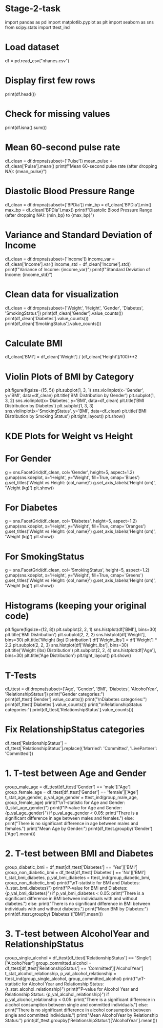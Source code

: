 # Stage-2-task
import pandas as pd
import matplotlib.pyplot as plt
import seaborn as sns
from scipy.stats import ttest_ind

# Load dataset
df = pd.read_csv("nhanes.csv")

# Display first few rows
print(df.head())

# Check for missing values
print(df.isna().sum())

# Mean 60-second pulse rate
df_clean = df.dropna(subset=['Pulse'])
mean_pulse = df_clean['Pulse'].mean()
print(f"Mean 60-second pulse rate (after dropping NA): {mean_pulse}")

# Diastolic Blood Pressure Range
df_clean = df.dropna(subset=['BPDia'])
min_bp = df_clean['BPDia'].min()
max_bp = df_clean['BPDia'].max()
print(f"Diastolic Blood Pressure Range (after dropping NA): {min_bp} to {max_bp}")

# Variance and Standard Deviation of Income
df_clean = df.dropna(subset=['Income'])
income_var = df_clean['Income'].var()
income_std = df_clean['Income'].std()
print(f"Variance of Income: {income_var}")
print(f"Standard Deviation of Income: {income_std}")

# Clean data for visualization
df_clean = df.dropna(subset=['Weight', 'Height', 'Gender', 'Diabetes', 'SmokingStatus'])
print(df_clean['Gender'].value_counts())
print(df_clean['Diabetes'].value_counts())
print(df_clean['SmokingStatus'].value_counts())

# Calculate BMI
df_clean['BMI'] = df_clean['Weight'] / (df_clean['Height']/100)**2

# Violin Plots of BMI by Category
plt.figure(figsize=(15, 5))
plt.subplot(1, 3, 1)
sns.violinplot(x='Gender', y='BMI', data=df_clean)
plt.title('BMI Distribution by Gender')
plt.subplot(1, 3, 2)
sns.violinplot(x='Diabetes', y='BMI', data=df_clean)
plt.title('BMI Distribution by Diabetes')
plt.subplot(1, 3, 3)
sns.violinplot(x='SmokingStatus', y='BMI', data=df_clean)
plt.title('BMI Distribution by Smoking Status')
plt.tight_layout()
plt.show()

# KDE Plots for Weight vs Height
# For Gender
g = sns.FacetGrid(df_clean, col='Gender', height=5, aspect=1.2)
g.map(sns.kdeplot, x='Height', y='Weight', fill=True, cmap='Blues')
g.set_titles('Weight vs Height: {col_name}')
g.set_axis_labels('Height (cm)', 'Weight (kg)')
plt.show()

# For Diabetes
g = sns.FacetGrid(df_clean, col='Diabetes', height=5, aspect=1.2)
g.map(sns.kdeplot, x='Height', y='Weight', fill=True, cmap='Oranges')
g.set_titles('Weight vs Height: {col_name}')
g.set_axis_labels('Height (cm)', 'Weight (kg)')
plt.show()

# For SmokingStatus
g = sns.FacetGrid(df_clean, col='SmokingStatus', height=5, aspect=1.2)
g.map(sns.kdeplot, x='Height', y='Weight', fill=True, cmap='Greens')
g.set_titles('Weight vs Height: {col_name}')
g.set_axis_labels('Height (cm)', 'Weight (kg)')
plt.show()

# Histograms (keeping your original code)
plt.figure(figsize=(12, 8))
plt.subplot(2, 2, 1)
sns.histplot(df['BMI'], bins=30)
plt.title('BMI Distribution')
plt.subplot(2, 2, 2)
sns.histplot(df['Weight'], bins=30)
plt.title('Weight (kg) Distribution')
df['Weight_lbs'] = df['Weight'] * 2.2
plt.subplot(2, 2, 3)
sns.histplot(df['Weight_lbs'], bins=30)
plt.title('Weight (lbs) Distribution')
plt.subplot(2, 2, 4)
sns.histplot(df['Age'], bins=30)
plt.title('Age Distribution')
plt.tight_layout()
plt.show()

# T-Tests
df_ttest = df.dropna(subset=['Age', 'Gender', 'BMI', 'Diabetes', 'AlcoholYear', 'RelationshipStatus'])
print("Gender categories:")
print(df_ttest['Gender'].value_counts())
print("\nDiabetes categories:")
print(df_ttest['Diabetes'].value_counts())
print("\nRelationshipStatus categories:")
print(df_ttest['RelationshipStatus'].value_counts())

# Fix RelationshipStatus categories
df_ttest['RelationshipStatus'] = df_ttest['RelationshipStatus'].replace({'Married': 'Committed', 'LivePartner': 'Committed'})

# 1. T-test between Age and Gender
group_male_age = df_ttest[df_ttest['Gender'] == 'male']['Age']
group_female_age = df_ttest[df_ttest['Gender'] == 'female']['Age']
t_stat_age_gender, p_val_age_gender = ttest_ind(group_male_age, group_female_age)
print(f"\nT-statistic for Age and Gender: {t_stat_age_gender}")
print(f"P-value for Age and Gender: {p_val_age_gender}")
if p_val_age_gender < 0.05:
    print("There is a significant difference in age between males and females.")
else:
    print("There is no significant difference in age between males and females.")
print("Mean Age by Gender:")
print(df_ttest.groupby('Gender')['Age'].mean())

# 2. T-test between BMI and Diabetes
group_diabetic_bmi = df_ttest[df_ttest['Diabetes'] == 'Yes']['BMI']
group_non_diabetic_bmi = df_ttest[df_ttest['Diabetes'] == 'No']['BMI']
t_stat_bmi_diabetes, p_val_bmi_diabetes = ttest_ind(group_diabetic_bmi, group_non_diabetic_bmi)
print(f"\nT-statistic for BMI and Diabetes: {t_stat_bmi_diabetes}")
print(f"P-value for BMI and Diabetes: {p_val_bmi_diabetes}")
if p_val_bmi_diabetes < 0.05:
    print("There is a significant difference in BMI between individuals with and without diabetes.")
else:
    print("There is no significant difference in BMI between individuals with and without diabetes.")
print("Mean BMI by Diabetes:")
print(df_ttest.groupby('Diabetes')['BMI'].mean())

# 3. T-test between AlcoholYear and RelationshipStatus
group_single_alcohol = df_ttest[df_ttest['RelationshipStatus'] == 'Single']['AlcoholYear']
group_committed_alcohol = df_ttest[df_ttest['RelationshipStatus'] == 'Committed']['AlcoholYear']
t_stat_alcohol_relationship, p_val_alcohol_relationship = ttest_ind(group_single_alcohol, group_committed_alcohol)
print(f"\nT-statistic for Alcohol Year and Relationship Status: {t_stat_alcohol_relationship}")
print(f"P-value for Alcohol Year and Relationship Status: {p_val_alcohol_relationship}")
if p_val_alcohol_relationship < 0.05:
    print("There is a significant difference in alcohol consumption between single and committed individuals.")
else:
    print("There is no significant difference in alcohol consumption between single and committed individuals.")
print("Mean AlcoholYear by Relationship Status:")
print(df_ttest.groupby('RelationshipStatus')['AlcoholYear'].mean())
